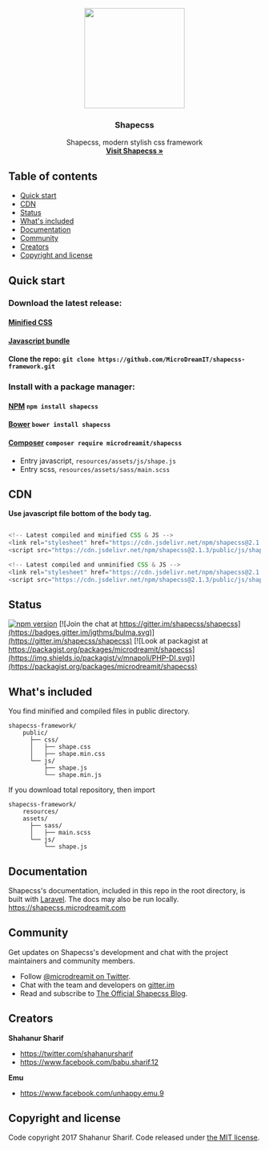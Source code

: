 <p align="center">
<a href="https://shapecss.com">
</a>

<img src="https://shapecss.microdreamit.com/images/svg/logo.svg" width="200px">

<h3 align="center">Shapecss</h3>

  <p align="center">
    Shapecss, modern stylish css framework
    <br>
    <a href="https://shapecss.com"><strong>Visit Shapecss &raquo;</strong></a>
  </p>

</p>

## Table of contents

- [Quick start](#quick-start)
- [CDN](#cdn)
- [Status](#status)
- [What's included](#whats-included)
- [Documentation](#documentation)
- [Community](#community)
- [Creators](#creators)
- [Copyright and license](#copyright-and-license)

## Quick start
### Download the latest release:
#### [Minified CSS](https://raw.githubusercontent.com/MicroDreamIT/shapecss-framework/master/public/css/shape.min.css)
#### [Javascript bundle](https://raw.githubusercontent.com/MicroDreamIT/shapecss-framework/master/public/js/shape.min.js)
#### Clone the repo: `git clone https://github.com/MicroDreamIT/shapecss-framework.git`

### Install with a package manager:
#### [NPM](https://www.npmjs.com/package/shapecss) `npm install shapecss`
#### [Bower](https://bower.io) `bower install shapecss`
#### [Composer](https://packagist.org/packages/microdreamit/shapecss) `composer require microdreamit/shapecss`

- Entry javascript, `resources/assets/js/shape.js`
- Entry scss, `resources/assets/sass/main.scss`

## CDN

**Use javascript file bottom of the body tag.**

```js

<!-- Latest compiled and minified CSS & JS -->
<link rel="stylesheet" href="https://cdn.jsdelivr.net/npm/shapecss@2.1.3/public/css/shape.min.css">
<script src="https://cdn.jsdelivr.net/npm/shapecss@2.1.3/public/js/shape.min.js" async></script>

<!-- Latest compiled and unminified CSS & JS -->
<link rel="stylesheet" href="https://cdn.jsdelivr.net/npm/shapecss@2.1.3/public/css/shape.css">
<script src="https://cdn.jsdelivr.net/npm/shapecss@2.1.3/public/js/shape.js" async></script>

```

## Status

[![npm version](https://img.shields.io/badge/npm-2.0.1-brightgreen.svg)](https://www.npmjs.com/package/shapecss)
[![Join the chat at https://gitter.im/shapecss/shapecss](https://badges.gitter.im/jgthms/bulma.svg)](https://gitter.im/shapecss/shapecss)
[![Look at packagist at https://packagist.org/packages/microdreamit/shapecss](https://img.shields.io/packagist/v/mnapoli/PHP-DI.svg)](https://packagist.org/packages/microdreamit/shapecss)

## What's included

You find minified and compiled files in public directory.

```
shapecss-framework/
    public/
      ├── css/
      │   ├── shape.css
      │   ├── shape.min.css
      └── js/
          ├── shape.js
          └── shape.min.js
```
If you download total repository, then import

```
shapecss-framework/
    resources/
    assets/
      ├── sass/
      │   ├── main.scss
      └── js/
          └── shape.js
```

## Documentation

Shapecss's documentation, included in this repo in the root directory, is built with [Laravel](https://laravel.com). The docs may also be run locally. <https://shapecss.microdreamit.com>

## Community

Get updates on Shapecss's development and chat with the project maintainers and community members.

- Follow [@microdreamit on Twitter](https://twitter.com/MicroDreamIT).
- Chat with the team and developers on [gitter.im](https://gitter.im/shapecss/shapecss)
- Read and subscribe to [The Official Shapecss Blog](https://blog.shapecss.com).

## Creators

**Shahanur Sharif**

- <https://twitter.com/shahanursharif>
- <https://www.facebook.com/babu.sharif.12>

**Emu**

- <https://www.facebook.com/unhappy.emu.9>


## Copyright and license

Code copyright 2017 Shahanur Sharif. Code released under [the MIT license](https://github.com/MicroDreamIT/shapecss-framework/blob/master/LICENSE).
